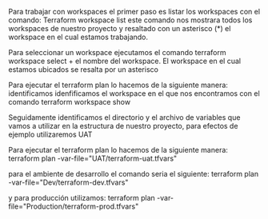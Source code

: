 
Para trabajar con workspaces el primer paso es listar los workspaces con el comando: 
Terraform workspace list
este comando nos mostrara todos los workspaces de nuestro proyecto y resaltado con un asterisco (*) el workspace en el cual estamos trabajando.

Para seleccionar un workspace ejecutamos el comando terraform workspace select + el nombre del workspace. 
El workspace en el cual estamos ubicados se resalta por un asterisco 
 
Para ejecutar el terraform plan lo hacemos de la siguiente manera:
identificamos idenfificamos el workspace en el que nos encontramos con el comando terraform workspace show
 
Seguidamente identificamos el directorio y el archivo de variables que vamos a utilizar en la estructura de nuestro proyecto, para efectos de ejemplo utilizaremos UAT
 
Para ejecutar el terraform plan lo hacemos de la siguiente manera:
terraform plan -var-file="UAT/terraform-uat.tfvars" 

para el ambiente de desarrollo el comando seria el siguiente:
terraform plan -var-file="Dev/terraform-dev.tfvars"

y para producción utilizamos:
terraform plan -var-file="Production/terraform-prod.tfvars"
